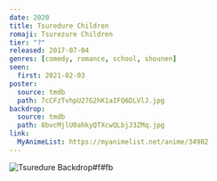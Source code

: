 ```yaml
---
date: 2020
title: Tsuredure Children
romaji: Tsurezure Children
tier: "?"
released: 2017-07-04
genres: [comedy, romance, school, shounen]
seen:
  first: 2021-02-03
poster:
  source: tmdb
  path: 7cCFzTvhpU27G2hK1aIFQ6DLVlJ.jpg
backdrop:
  source: tmdb
  path: 8bvcMjlU0ahkyQTXcwQLbjJ3ZMq.jpg
link:
  MyAnimeList: https://myanimelist.net/anime/34902
---
```


![Tsuredure Backdrop#f#fb](https://www.themoviedb.org/t/p/original/wVIpBQ7elYVOincJdmc71SFwnQJ.jpg "Source: TMDB")
